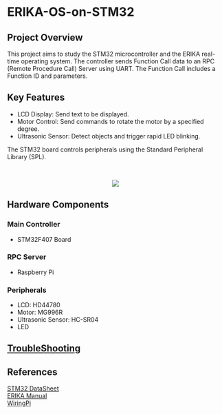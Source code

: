 # ERIKA-OS-on-STM32

## Project Overview
This project aims to study the STM32 microcontroller and the ERIKA real-time operating system. The controller sends Function Call data to an RPC (Remote Procedure Call) Server using UART. The Function Call includes a Function ID and parameters.

## Key Features
- LCD Display: Send text to be displayed.
- Motor Control: Send commands to rotate the motor by a specified degree.
- Ultrasonic Sensor: Detect objects and trigger rapid LED blinking.

The STM32 board controls peripherals using the Standard Peripheral Library (SPL).

<br>



<p align="center">
  <img src="https://github.com/user-attachments/assets/32eb62e2-f0f8-47ed-bbad-00afc340e400">
</p>

## Hardware Components

### Main Controller
* STM32F407 Board

### RPC Server
* Raspberry Pi

### Peripherals
* LCD: HD44780
* Motor: MG996R
* Ultrasonic Sensor: HC-SR04
* LED


## [TroubleShooting](https://www.notion.so/ERIKA-with-STM32-TroubleShooting-db2061828d1c404698cab6170e69e514?pvs=4)


## References
[STM32 DataSheet](https://www.st.com/resource/en/datasheet/stm32f405rg.pdf)
<br>
[ERIKA Manual](https://download.tuxfamily.org/erika/webdownload/manuals_pdf/ee_refman_1_4_5.pdf)
<br>
[WiringPi](https://github.com/WiringPi/WiringPi)
